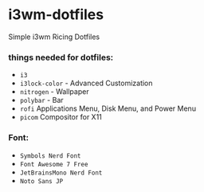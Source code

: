 # i3wm-dotfiles
Simple i3wm Ricing Dotfiles

### things needed for dotfiles:
- `i3`
- `i3lock-color` - Advanced Customization
- `nitrogen` - Wallpaper
- `polybar` - Bar
- `rofi` Applications Menu, Disk Menu, and Power Menu
- `picom` Compositor for X11

### Font:
- `Symbols Nerd Font`
- `Font Awesome 7 Free`
- `JetBrainsMono Nerd Font`
- `Noto Sans JP`

